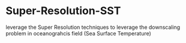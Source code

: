 # Super-Resolution-SST
leverage the Super Resolution techniques to leverage the downscaling problem in oceanograhcis field (Sea Surface Temperature)
